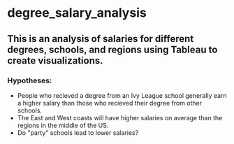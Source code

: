 # degree_salary_analysis

## This is an analysis of salaries for different degrees, schools, and regions using Tableau to create visualizations. 

### Hypotheses:
* People who recieved a degree from an Ivy League school generally earn a higher salary than those who recieved their degree from other schools. 
* The East and West coasts will have higher salaries on average than the regions in the middle of the US.  
* Do "party" schools lead to lower salaries?
